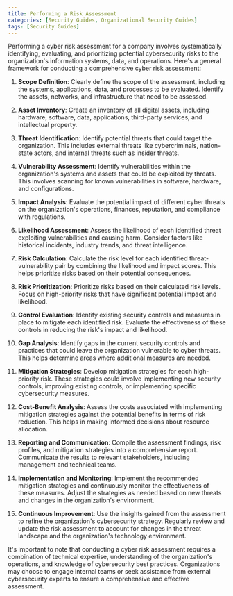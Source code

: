 ```yaml
---
title: Performing a Risk Assessment
categories: [Security Guides, Organizational Security Guides] 
tags: [Security Guides]
---
```


Performing a cyber risk assessment for a company involves systematically identifying, evaluating, and prioritizing potential cybersecurity risks to the organization's information systems, data, and operations. Here's a general framework for conducting a comprehensive cyber risk assessment:

1. __Scope Definition__:
  Clearly define the scope of the assessment, including the systems, applications, data, and processes to be evaluated. Identify the assets, networks, and infrastructure that need to be assessed.

2. __Asset Inventory__:
  Create an inventory of all digital assets, including hardware, software, data, applications, third-party services, and intellectual property.

3. __Threat Identification__:
  Identify potential threats that could target the organization. This includes external threats like cybercriminals, nation-state actors, and internal threats such as insider threats.

4. __Vulnerability Assessment__:
  Identify vulnerabilities within the organization's systems and assets that could be exploited by threats. This involves scanning for known vulnerabilities in software, hardware, and configurations.

5. __Impact Analysis__:
  Evaluate the potential impact of different cyber threats on the organization's operations, finances, reputation, and compliance with regulations.

6. __Likelihood Assessment__:
  Assess the likelihood of each identified threat exploiting vulnerabilities and causing harm. Consider factors like historical incidents, industry trends, and threat intelligence.

7. __Risk Calculation__:
  Calculate the risk level for each identified threat-vulnerability pair by combining the likelihood and impact scores. This helps prioritize risks based on their potential consequences.

8. __Risk Prioritization__:
  Prioritize risks based on their calculated risk levels. Focus on high-priority risks that have significant potential impact and likelihood.

9. __Control Evaluation__:
  Identify existing security controls and measures in place to mitigate each identified risk. Evaluate the effectiveness of these controls in reducing the risk's impact and likelihood.

10. __Gap Analysis__:
  Identify gaps in the current security controls and practices that could leave the organization vulnerable to cyber threats. This helps determine areas where additional measures are needed.

11. __Mitigation Strategies__:
  Develop mitigation strategies for each high-priority risk. These strategies could involve implementing new security controls, improving existing controls, or implementing specific cybersecurity measures.

12. __Cost-Benefit Analysis__:
  Assess the costs associated with implementing mitigation strategies against the potential benefits in terms of risk reduction. This helps in making informed decisions about resource allocation.

13. __Reporting and Communication__:
  Compile the assessment findings, risk profiles, and mitigation strategies into a comprehensive report. Communicate the results to relevant stakeholders, including management and technical teams.

14. __Implementation and Monitoring__:
  Implement the recommended mitigation strategies and continuously monitor the effectiveness of these measures. Adjust the strategies as needed based on new threats and changes in the organization's environment.

15. __Continuous Improvement__:
  Use the insights gained from the assessment to refine the organization's cybersecurity strategy. Regularly review and update the risk assessment to account for changes in the threat landscape and the organization's technology environment.

It's important to note that conducting a cyber risk assessment requires a combination of technical expertise, understanding of the organization's operations, and knowledge of cybersecurity best practices. Organizations may choose to engage internal teams or seek assistance from external cybersecurity experts to ensure a comprehensive and effective assessment.
